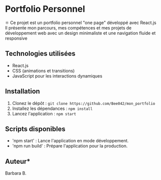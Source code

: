 # Portfolio Personnel

⚛️ Ce projet est un portfolio personnel "one page" développé avec React.js 
Il présente mon parcours, mes compétences et mes projets de développement web
avec un design minimaliste et une navigation fluide et responsive

## Technologies utilisées
- React.js
- CSS (animations et transitions)
- JavaScript pour les interactions dynamiques

## Installation

1. Clonez le dépôt :
    ```git clone https://github.com/Bee042/mon_portfolio```
2. Installez les dépendances :
    ```npm install```
3. Lancez l'application :
    ```npm start```

## Scripts disponibles

- 'npm start' : Lance l'application en mode développement.
- 'npm run build' : Prépare l'application pour la production.

## Auteur*
Barbara B.

